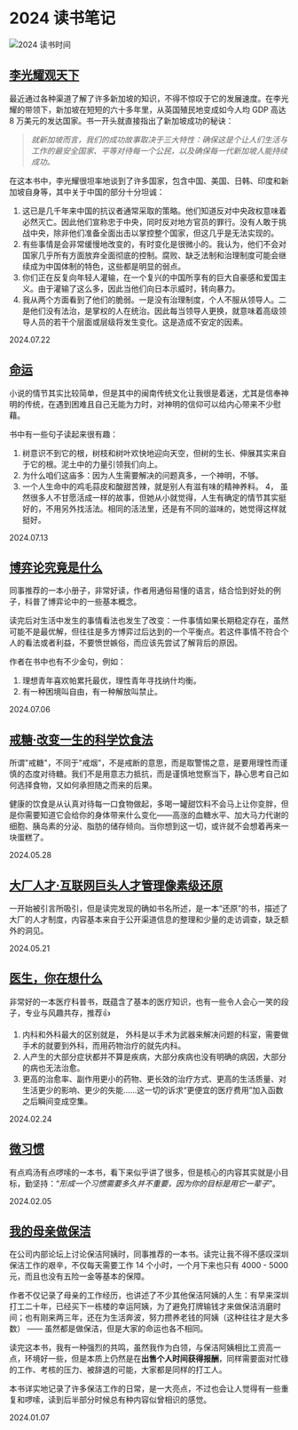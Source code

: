 # 2024 读书笔记

![2024 读书时间](/crons/assets/weread-2024.svg)

## [李光耀观天下](https://book.douban.com/subject/26413154/)

最近通过各种渠道了解了许多新加坡的知识，不得不惊叹于它的发展速度。在李光耀的带领下，新加坡在短短的六十多年里，从英国殖民地变成如今人均 GDP 高达 8 万美元的发达国家。书一开头就直接指出了新加坡成功的秘诀：

> *就新加坡而言，我们的成功故事取决于三大特性：确保这是个让人们生活与工作的最安全国家、平等对待每一个公民，以及确保每一代新加坡人能持续成功。*

在这本书中，李光耀很坦率地谈到了许多国家，包含中国、美国、日韩、印度和新加坡自身等，其中关于中国的部分十分坦诚：

1. 这已是几千年来中国的抗议者通常采取的策略。他们知道反对中央政权意味着必然灭亡。因此他们宣称忠于中央，同时反对地方官员的罪行。没有人敢于挑战中央，除非他们准备全面出击以掌控整个国家，但这几乎是无法实现的。
2. 有些事情是会非常缓慢地改变的，有时变化是很微小的。我认为，他们不会对国家几乎所有方面放弃全面彻底的控制。腐败、缺乏法制和治理制度可能会继续成为中国体制的特色，这些都是明显的弱点。
3. 你们正在反复向年轻人灌输，在一个复兴的中国所享有的巨大自豪感和爱国主义。由于灌输了这么多，因此当他们向日本示威时，转向暴力。
4. 我从两个方面看到了他们的脆弱。一是没有治理制度，个人不服从领导人。二是他们没有法治，是掌权的人在统治。因此每当领导人更换，就意味着高级领导人员的若干个层面或层级将发生变化。这是造成不安定的因素。

<Rating :rating="5" />

<right-text>2024.07.22</right-text>

## [命运](https://book.douban.com/subject/36084340/)

小说的情节其实比较简单，但是其中的闽南传统文化让我很是着迷，尤其是信奉神明的传统，在遇到困难且自己无能为力时，对神明的信仰可以给内心带来不少慰藉。

书中有一些句子读起来很有趣：

1. 树意识不到它的根，树枝和树叶欢快地迎向天空，但树的生长、伸展其实来自于它的根。泥土中的力量引领我们向上。
2. 为什么咱们这庙多：因为人生需要解决的问题真多，一个神明，不够。
3. 一个人生命中的鸡毛蒜皮和酸甜苦辣，就是别人有滋有味的精神养料。
4， 虽然很多人不甘愿活成一样的故事，但她从小就觉得，人生有确定的情节其实挺好的，不用另外找活法。相同的活法里，还是有不同的滋味的，她觉得这样就挺好。

<Rating :rating="4" />

<right-text>2024.07.13</right-text>


## [博弈论究竟是什么](https://book.douban.com/subject/35082304/)

同事推荐的一本小册子，非常好读，作者用通俗易懂的语言，结合恰到好处的例子，科普了博弈论中的一些基本概念。

读完后对生活中发生的事情看法也发生了改变：一件事情如果长期稳定存在，虽然可能不是最优解，但往往是多方博弈过后达到的一个平衡点。若这件事情不符合个人的看法或者利益，不要愤世嫉俗，而应该先尝试了解背后的原因。

作者在书中也有不少金句，例如：
1. 理想青年喜欢帕累托最优，理性青年寻找纳什均衡。
2. 有一种困境叫自由，有一种解放叫禁止。

<Rating :rating="5" />

<right-text>2024.07.06</right-text>


## [戒糖·改变一生的科学饮食法](https://book.douban.com/subject/35219154/)

所谓"戒糖"，不同于"戒烟"，不是戒断的意思，而是取警惕之意，是要用理性而谨慎的态度对待糖。我们不是用意志力抵抗，而是谨慎地觉察当下，静心思考自己如何选择食物，又如何承担随之而来的后果。

健康的饮食是从认真对待每一口食物做起，多喝一罐甜饮料不会马上让你变胖，但是你需要知道它会给你的身体带来什么变化——高涨的血糖水平、加大马力代谢的细胞、胰岛素的分泌、脂肪的储存倾向。当你想到这一切，或许就不会想着再来一块蛋糕了。

<Rating :rating="3" />

<right-text>2024.05.28</right-text>


## [大厂人才·互联网巨头人才管理像素级还原](https://book.douban.com/subject/36687259/)

一开始被引言所吸引，但是读完发现的确如书名所述，是一本“还原”的书，描述了大厂的人才制度，内容基本来自于公开渠道信息的整理和少量的走访调查，缺乏额外的洞见。

<Rating :rating="2" />

<right-text>2024.05.21</right-text>


## [医生，你在想什么](https://book.douban.com/subject/36392716/)

非常好的一本医疗科普书，既蕴含了基本的医疗知识，也有一些令人会心一笑的段子，专业与风趣共存，推荐👍

1. 内科和外科最大的区别就是， 外科是以手术为武器来解决问题的科室，需要做手术的就要到外科，而用药物治疗的就先内科。
2. 人产生的大部分症状都并不算是疾病，大部分疾病也没有明确的病因，大部分的病也无法治愈。
3. 更高的治愈率、副作用更小的药物、更长效的治疗方式、更高的生活质量、对生活更少的影响、更少的失能……这一切的诉求“更便宜的医疗费用”加入函数之后瞬间变成空集。

<Rating :rating="4" />

<right-text>2024.02.24</right-text>


## [微习惯](https://book.douban.com/subject/26877306/)

有点鸡汤有点啰嗦的一本书，看下来似乎讲了很多，但是核心的内容其实就是小目标，勤坚持：“*形成一个习惯需要多久并不重要，因为你的目标是用它一辈子*”。

<Rating :rating="2" />

<right-text>2024.02.05</right-text>


## [我的母亲做保洁](https://book.douban.com/subject/36623046/)

在公司内部论坛上讨论保洁阿姨时，同事推荐的一本书。读完让我不得不感叹深圳保洁工作的艰辛，不仅每天需要工作 14 个小时，一个月下来也只有 4000 - 5000 元，而且也没有五险一金等基本的保障。

作者不仅记录了母亲的工作经历，也讲述了不少其他保洁阿姨的人生：有早来深圳打工二十年，已经买下一栋楼的幸运阿姨，为了避免打牌输钱才来做保洁消磨时间；也有刚来两三年，还在为生活奔波，努力攒养老钱的阿姨（这种往往才是大多数） —— 虽然都是做保洁，但是大家的命运也各不相同。

读完这本书，我有一种强烈的共鸣，虽然我作为白领，与保洁阿姨相比工资高一点，环境好一些，但是本质上仍然是在**出售个人时间获得报酬**，同样需要面对忙碌的工作、考核的压力、被辞退的可能，大家都是同样的打工人。

本书详实地记录了许多保洁工作的日常，是一大亮点，不过也会让人觉得有一些重复和啰嗦，读到后半部分时候总有种内容似曾相识的感觉。

<Rating :rating="3" />

<right-text>2024.01.07</right-text>


<Vssue title="2024 读书笔记" />